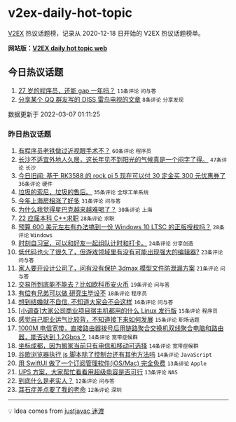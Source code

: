 # v2ex-daily-hot-topic

[V2EX](https://www.v2ex.com/) 热议话题榜，记录从 2020-12-18 日开始的 V2EX 热议话题榜单。

**网站版：[V2EX daily hot topic web](https://boojack.github.io/v2ex-daily-hot-topic-web/)**

## 今日热议话题

<!-- TODAY BEGIN -->

1. [27 岁的程序员，还能 gap 一年吗？](https://www.v2ex.com/t/838481) `11条评论` `问与答`
1. [分享某个 QQ 群友写的 DISS 雷鸟电视的文章](https://www.v2ex.com/t/838480) `8条评论` `分享发现`

数据更新于 2022-03-07 01:11:25

<!-- TODAY END -->

### 昨日热议话题

<!-- YESTERDAY BEGIN -->

1. [有程序员老铁做过近视眼手术不？](https://www.v2ex.com/t/838339) `60条评论` `程序员`
1. [长沙不适宜外地人久居，这长年见不到阳光的气候真是一个闷字了得。](https://www.v2ex.com/t/838323) `47条评论` `长沙`
1. [今日旧闻: 基于 RK3588 的 rock pi 5 现在可以付 30 定金买 300 元优惠券了](https://www.v2ex.com/t/838329) `36条评论` `硬件`
1. [垃圾的索尼，垃圾的售后。](https://www.v2ex.com/t/838328) `35条评论` `全球工单系统`
1. [今年上海房租涨了好多](https://www.v2ex.com/t/838403) `31条评论` `问与答`
1. [为什么我觉得星巴克越来越难喝了？](https://www.v2ex.com/t/838367) `30条评论` `上海`
1. [22 应届本科 C++求职](https://www.v2ex.com/t/838409) `28条评论` `求职`
1. [预算 600 美元左右有办法搞到一份 Windows 10 LTSC 的正版授权吗？](https://www.v2ex.com/t/838427) `28条评论` `Windows`
1. [时刻自习室，可以和好友一起组队计时和打卡。](https://www.v2ex.com/t/838333) `24条评论` `分享创造`
1. [低代码也火了很久了，但游戏领域里有没有可能出现强大的编辑器?](https://www.v2ex.com/t/838332) `23条评论` `问与答`
1. [家人要开设计公司了，问有没有保护 3dmax 模型文件防泄漏方案](https://www.v2ex.com/t/838313) `21条评论` `问与答`
1. [交易所到底能不能去？比如欧科币安火币](https://www.v2ex.com/t/838353) `19条评论` `问与答`
1. [有偿有兄弟可以做 研究生毕设不](https://www.v2ex.com/t/838347) `18条评论` `程序员`
1. [想到结婚就不自信. 不知道大家会不会这样](https://www.v2ex.com/t/838301) `16条评论` `问与答`
1. [[小调查]大家公司商业项目宿主机都用的什么 Linux 发行版](https://www.v2ex.com/t/838434) `15条评论` `程序员`
1. [感觉自己职业运气比较背，不知道接下来如何发展](https://www.v2ex.com/t/838402) `15条评论` `职场话题`
1. [1000M 电信宽带，直接路由器拨号后用链路聚合交换机双线聚合电脑和路由器，能否达到 1.2Gbps？](https://www.v2ex.com/t/838422) `14条评论` `宽带症候群`
1. [坐标成都，因为搬家当前只有电信和移动可选择](https://www.v2ex.com/t/838356) `14条评论` `宽带症候群`
1. [谷歌浏览器执行 js 脚本除了控制台还有其他方法吗](https://www.v2ex.com/t/838330) `14条评论` `JavaScript`
1. [用 SwiftUI 做了一个订阅管理软件(iOS/Mac) 完全免费](https://www.v2ex.com/t/838470) `13条评论` `Apple`
1. [UPS 方案，大家帮忙看看用超级电容是否可行](https://www.v2ex.com/t/838386) `13条评论` `NAS`
1. [到底什么是老实人？](https://www.v2ex.com/t/838448) `12条评论` `问与答`
1. [耳石症差点要了我的老命](https://www.v2ex.com/t/838359) `12条评论` `深圳`

<!-- YESTERDAY END -->

---

💡 Idea comes from [justjavac 迷渡](https://github.com/justjavac/)
